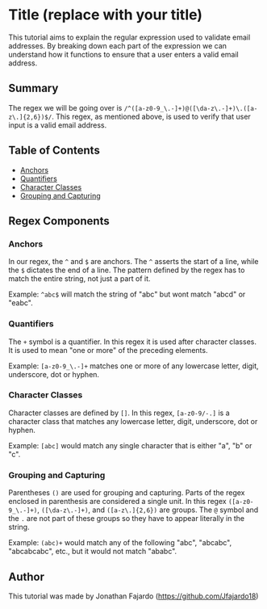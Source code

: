 # Title (replace with your title)

This tutorial aims to explain the regular expression used to validate email addresses. By breaking down each part of the expression we can understand how it functions to ensure that a user enters a valid email address.

## Summary

The regex we will be going over is `/^([a-z0-9_\.-]+)@([\da-z\.-]+)\.([a-z\.]{2,6})$/`. This regex, as mentioned above, is used to verify that user input is a valid email address.

## Table of Contents

- [Anchors](#anchors)
- [Quantifiers](#quantifiers)
- [Character Classes](#character-classes)
- [Grouping and Capturing](#grouping-and-capturing)


## Regex Components

### Anchors

In our regex, the `^` and `$` are anchors. The `^` asserts the start of a line, while the `$` dictates the end of a line. The pattern defined by the regex has to match the entire string, not just a part of it.

Example: `^abc$` will match the string of "abc" but wont match "abcd" or "eabc".

### Quantifiers

The `+` symbol is a quantifier. In this regex it is used after character classes. It is used to mean "one or more" of the preceding elements. 

Example: `[a-z0-9_\.-]+` matches one or more of any lowercase letter, digit, underscore, dot or hyphen.

### Character Classes

Character classes are defined by `[]`. In this regex, `[a-z0-9/-.]` is a character class that matches any lowercase letter, digit, underscore, dot or hyphen.

Example: `[abc]` would match any single character that is either "a", "b" or "c".


### Grouping and Capturing

Parentheses `()` are used for grouping and capturing. Parts of the regex enclosed in parenthesis are considered a single unit. In this regex `([a-z0-9_\.-]+)`, `([\da-z\.-]+)`, and `([a-z\.]{2,6})` are groups. The `@` symbol and the `.` are not part of these groups so they have to appear literally in the string.

Example: `(abc)+` would match any of the following "abc", "abcabc", "abcabcabc", etc., but it would not match "ababc".

## Author

This tutorial was made by Jonathan Fajardo (https://github.com/Jfajardo18)
